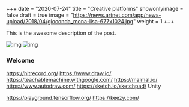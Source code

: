 +++
date = "2020-07-24"
title = "Creative platforms"
showonlyimage = false
draft = true
image = "https://news.artnet.com/app/news-upload/2018/04/gioconda_mona-lisa-677x1024.jpg"
weight = 1
+++

This is the awesome description of the post.
<!--more-->

![img](https://news.artnet.com/app/news-upload/2018/04/gioconda_mona-lisa-677x1024.jpg)
![img](/img/posts/image.jpg)

### Welcome

https://hitrecord.org/
https://www.draw.io/
https://teachablemachine.withgoogle.com/
https://malmal.io/
https://www.autodraw.com/
https://sketch.io/sketchpad/
Unity

https://playground.tensorflow.org/
https://keezy.com/